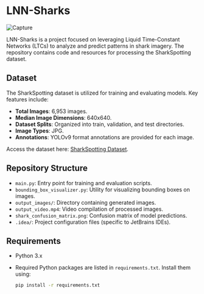 # LNN-Sharks

![Capture](https://github.com/user-attachments/assets/0787296b-605c-470d-8d40-5bcec76cd4d5)

LNN-Sharks is a project focused on leveraging Liquid Time-Constant Networks (LTCs) to analyze and predict patterns in shark imagery. The repository contains code and resources for processing the SharkSpotting dataset.

## Dataset

The SharkSpotting dataset is utilized for training and evaluating models. Key features include:

- **Total Images**: 6,953 images.
- **Median Image Dimensions**: 640x640.
- **Dataset Splits**: Organized into train, validation, and test directories.
- **Image Types**: JPG.
- **Annotations**: YOLOv9 format annotations are provided for each image.

Access the dataset here: [SharkSpotting Dataset](https://universe.roboflow.com/sharkspotting-uwbou/sharkspotting-nixfq/browse?queryText=&pageSize=50&startingIndex=0&browseQuery=true).

## Repository Structure

- `main.py`: Entry point for training and evaluation scripts.
- `bounding_box_visualizer.py`: Utility for visualizing bounding boxes on images.
- `output_images/`: Directory containing generated images.
- `output_video.mp4`: Video compilation of processed images.
- `shark_confusion_matrix.png`: Confusion matrix of model predictions.
- `.idea/`: Project configuration files (specific to JetBrains IDEs).

## Requirements

- Python 3.x
- Required Python packages are listed in `requirements.txt`. Install them using:

  ```bash
  pip install -r requirements.txt

